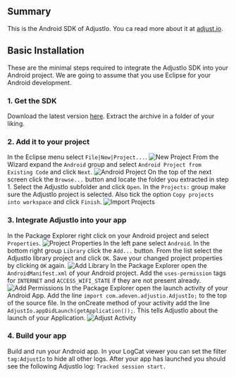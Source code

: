 ## Summary

This is the Android SDK of AdjustIo. You ca read more about it at [adjust.io][].

## Basic Installation

These are the minimal steps required to integrate the AdjustIo SDK into your Android project. We are going to assume that you use Eclipse for your Android development.

### 1. Get the SDK
Download the latest version [here][download]. Extract the archive in a folder of your liking.

### 2. Add it to your project
In the Eclipse menu select `File|New|Project...`.
![New Project][project]
From the Wizard expand the `Android` group and select `Android Project from Existing Code` and click `Next`.
![Android Project][android]
On the top of the next screen click the `Browse...` button and locate the folder you extracted in step 1. Select the AdjustIo subfolder and click `Open`. In the `Projects:` group make sure the AdjustIo project is selected. Also tick the option `Copy projects into workspace` and click `Finish`.
![Import Projects][import]

### 3. Integrate AdjustIo into your app
In the Package Explorer right click on your Android project and select `Properties`.
![Project Properties][properties]
In the left pane select `Android`. In the bottom right group `Library` click the `Add...` button. From the list select the AdjustIo library project and click `OK`. Save your changed project properties by clicking `OK` again.
![Add Library][library]
In the Package Explorer open the `AndroidManifest.xml` of your Android project. Add the `uses-permission` tags for `INTERNET` and `ACCESS_WIFI_STATE` if they are not present already.
![Add Permissions][permissions]
In the Package Explorer open the launch activity of your Android App. Add the line `import com.adeven.adjustio.AdjustIo;` to the top of the source file. In the onCreate method of your activity add the line `AdjustIo.appDidLaunch(getApplication());`. This tells AdjustIo about the launch of your Application.
![Adjust Activity][activity]

### 4. Build your app
Build and run your Android app. In your LogCat viewer you can set the filter `tag:AdjustIo` to hide all other logs. After your app has launched you should see the following AdjustIo log: `Tracked session start.`

[adjust.io]: http://www.adjust.io
[download]: https://github.com/adeven/adjust_android_sdk/zipball/master
[project]: https://raw.github.com/adeven/adjust_sdk/master/Resources/android/project.png
[android]: https://raw.github.com/adeven/adjust_sdk/master/Resources/android/android.png
[import]: https://raw.github.com/adeven/adjust_sdk/master/Resources/android/import.png
[properties]: https://raw.github.com/adeven/adjust_sdk/master/Resources/android/properties.png
[library]: https://raw.github.com/adeven/adjust_sdk/master/Resources/android/library.png
[permissions]: https://raw.github.com/adeven/adjust_sdk/master/Resources/android/permissions.png
[activity]: https://raw.github.com/adeven/adjust_sdk/master/Resources/android/activity.png
